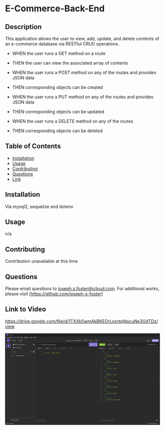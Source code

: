 # E-Commerce-Back-End

  ## Description
  This application allows the user to view, add, update, and delete contents of an e-commerce database via RESTful CRUD operations.

  - WHEN the user runs a GET method on a route
  - THEN the user can view the associated array of contents

  - WHEN the user runs a POST method on any of the routes and provides JSON data
  - THEN corresponding objects can be created

  - WHEN the user runs a PUT method on any of the routes and provides JSON data
  - THEN corresponding objects can be updated

  - WHEN the user runs a DELETE method on any of the routes
  - THEN corresponding objects can be deleted

  ## Table of Contents
  - [Installation](#installation)
  - [Usage](#usage)
  - [Contributing](#contributing)
  - [Questions](#questions)
  - [Link](#link-to-site)

  ## Installation
  Via mysql2, sequelize and dotenv

  ## Usage
  n/a

  ## Contributing
  Contribution unavailable at this time

  ## Questions
  Please email questions to joseph.s.foster@icloud.com.
  For additional works, please visit [https://github.com/joseph-s-foster]

  ## Link to Video
  https://drive.google.com/file/d/1TXXk5wmAkBKEOrLysntpNpcuNe3GdTDz/view

  ![Screenshot of application](./Screenshot.png)
